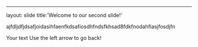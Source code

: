 
---
layout: slide
title:'Welcome to our second slide!'

ajfdljdfjdsafjoidasihfaenfkdsafiosdhfndsfkhsad8fdkfnodahfiasjfosdjfn

Your text
Use the left arrow to go back!
